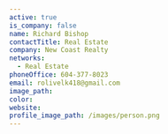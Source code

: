 ```yaml
---
active: true
is_company: false
name: Richard Bishop
contactTitle: Real Estate
company: New Coast Realty
networks:
  - Real Estate
phoneOffice: 604-377-8023
email: rolivelk418@gmail.com
image_path:
color:
website:
profile_image_path: /images/person.png
---
```

